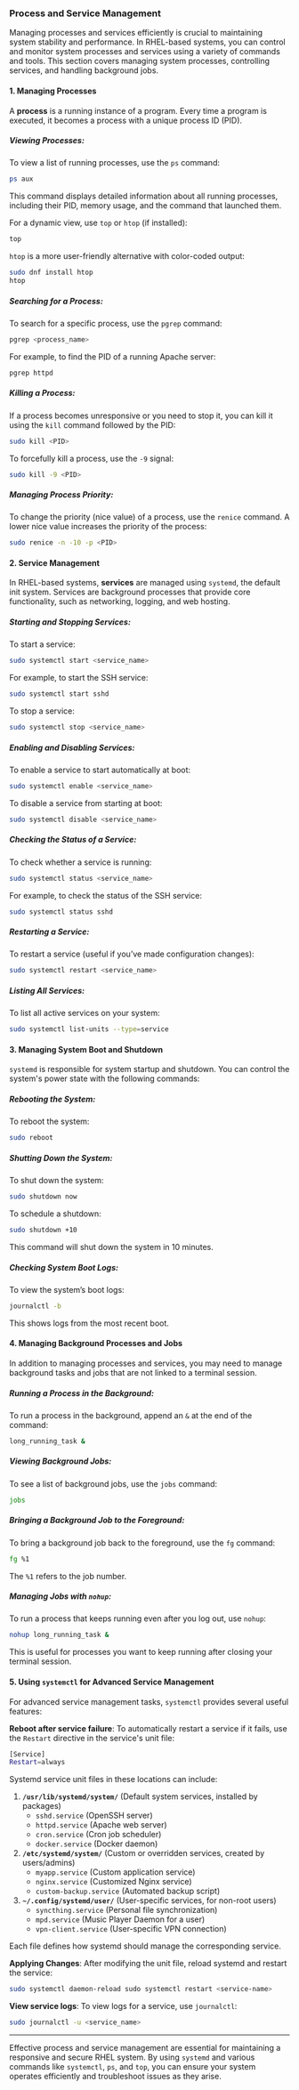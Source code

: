 ### Process and Service Management

Managing processes and services efficiently is crucial to maintaining system stability and performance. In RHEL-based systems, you can control and monitor system processes and services using a variety of commands and tools. This section covers managing system processes, controlling services, and handling background jobs.

#### 1. **Managing Processes**

A **process** is a running instance of a program. Every time a program is executed, it becomes a process with a unique process ID (PID).

##### Viewing Processes:

To view a list of running processes, use the `ps` command:
```bash
ps aux
```

This command displays detailed information about all running processes, including their PID, memory usage, and the command that launched them.

For a dynamic view, use `top` or `htop` (if installed):
```bash
top
```

`htop` is a more user-friendly alternative with color-coded output:
```bash
sudo dnf install htop
htop
```

##### Searching for a Process:

To search for a specific process, use the `pgrep` command:
```bash
pgrep <process_name>
````

For example, to find the PID of a running Apache server:
```bash
pgrep httpd
````

##### Killing a Process:

If a process becomes unresponsive or you need to stop it, you can kill it using the `kill` command followed by the PID:
```bash
sudo kill <PID>
````

To forcefully kill a process, use the `-9` signal:
```bash
sudo kill -9 <PID>
````

##### Managing Process Priority:

To change the priority (nice value) of a process, use the `renice` command. A lower nice value increases the priority of the process:
```bash
sudo renice -n -10 -p <PID>
````

#### 2. **Service Management**

In RHEL-based systems, **services** are managed using `systemd`, the default init system. Services are background processes that provide core functionality, such as networking, logging, and web hosting.

##### Starting and Stopping Services:

To start a service:
```bash
sudo systemctl start <service_name>
````

For example, to start the SSH service:
```bash
sudo systemctl start sshd
```

To stop a service:
```bash
sudo systemctl stop <service_name>
````

##### Enabling and Disabling Services:

To enable a service to start automatically at boot:
```bash
sudo systemctl enable <service_name>
````

To disable a service from starting at boot:
```bash
sudo systemctl disable <service_name>
````

##### Checking the Status of a Service:

To check whether a service is running:
```bash
sudo systemctl status <service_name>
````

For example, to check the status of the SSH service:
```bash
sudo systemctl status sshd
```
##### Restarting a Service:

To restart a service (useful if you’ve made configuration changes):
```bash
sudo systemctl restart <service_name>
````

##### Listing All Services:

To list all active services on your system:
```bash
sudo systemctl list-units --type=service
````

#### 3. **Managing System Boot and Shutdown**

`systemd` is responsible for system startup and shutdown. You can control the system's power state with the following commands:

##### Rebooting the System:

To reboot the system:
```bash
sudo reboot
````

##### Shutting Down the System:

To shut down the system:
```bash
sudo shutdown now
````

To schedule a shutdown:
```bash
sudo shutdown +10
````

This command will shut down the system in 10 minutes.

##### Checking System Boot Logs:

To view the system’s boot logs:
```bash
journalctl -b
```

This shows logs from the most recent boot.

#### 4. **Managing Background Processes and Jobs**

In addition to managing processes and services, you may need to manage background tasks and jobs that are not linked to a terminal session.

##### Running a Process in the Background:

To run a process in the background, append an `&` at the end of the command:
```bash
long_running_task &
````

##### Viewing Background Jobs:

To see a list of background jobs, use the `jobs` command:
```bash
jobs
````

##### Bringing a Background Job to the Foreground:

To bring a background job back to the foreground, use the `fg` command:
```bash
fg %1
```

The `%1` refers to the job number.

##### Managing Jobs with `nohup`:

To run a process that keeps running even after you log out, use `nohup`:
```bash
nohup long_running_task &
````

This is useful for processes you want to keep running after closing your terminal session.

#### 5. **Using `systemctl` for Advanced Service Management**

For advanced service management tasks, `systemctl` provides several useful features:

**Reboot after service failure**: To automatically restart a service if it fails, use the `Restart` directive in the service's unit file:
```bash
[Service]
Restart=always
```

Systemd service unit files in these locations can include:
1. **`/usr/lib/systemd/system/`** (Default system services, installed by packages)
    - `sshd.service` (OpenSSH server)
    - `httpd.service` (Apache web server)
    - `cron.service` (Cron job scheduler)
    - `docker.service` (Docker daemon)
2. **`/etc/systemd/system/`** (Custom or overridden services, created by users/admins)
    - `myapp.service` (Custom application service)
    - `nginx.service` (Customized Nginx service)
    - `custom-backup.service` (Automated backup script)
3. **`~/.config/systemd/user/`** (User-specific services, for non-root users)
    - `syncthing.service` (Personal file synchronization)
    - `mpd.service` (Music Player Daemon for a user)
    - `vpn-client.service` (User-specific VPN connection)

Each file defines how systemd should manage the corresponding service.

**Applying Changes**: After modifying the unit file, reload systemd and restart the service:
```bash
sudo systemctl daemon-reload sudo systemctl restart <service-name>
```

**View service logs**: To view logs for a service, use `journalctl`:
```bash
sudo journalctl -u <service_name>
```

---


Effective process and service management are essential for maintaining a responsive and secure RHEL system. By using `systemd` and various commands like `systemctl`, `ps`, and `top`, you can ensure your system operates efficiently and troubleshoot issues as they arise.
